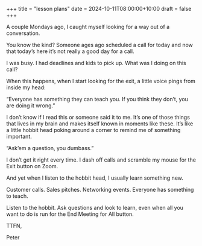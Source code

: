 +++
title = "lesson plans"
date = 2024-10-11T08:00:00+10:00
draft = false
+++

A couple Mondays ago, I caught myself looking for a way out of a conversation.

You know the kind? Someone ages ago scheduled a call for today and now that today’s here it’s not really a good day for a call.

I was busy. I had deadlines and kids to pick up. What was I doing on this call?

When this happens, when I start looking for the exit, a little voice pings from inside my head:

“Everyone has something they can teach you. If you think they don’t, you are doing it wrong.”

I don’t know if I read this or someone said it to me. It’s one of those things that lives in my brain and makes itself known in moments like these. It’s like a little hobbit head poking around a corner to remind me of something important.

“Ask’em a question, you dumbass.”

I don’t get it right every time. I dash off calls and scramble my mouse for the Exit button on Zoom.

And yet when I listen to the hobbit head, I usually learn something new.

Customer calls. Sales pitches. Networking events. Everyone has something to teach.

Listen to the hobbit. Ask questions and look to learn, even when all you want to do is run for the End Meeting for All button.

TTFN,

Peter